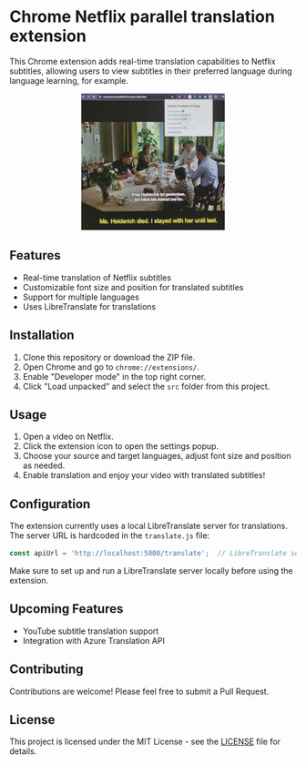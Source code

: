 # Chrome Netflix parallel translation extension

This Chrome extension adds real-time translation capabilities to Netflix subtitles, allowing users to view subtitles in their preferred language during language learning, for example.

<div align="center">
  <img src="images/netflix.jpg" alt="Netflix example" width="50%">
</div>

## Features

- Real-time translation of Netflix subtitles
- Customizable font size and position for translated subtitles
- Support for multiple languages
- Uses LibreTranslate for translations

## Installation

1. Clone this repository or download the ZIP file.
2. Open Chrome and go to `chrome://extensions/`.
3. Enable "Developer mode" in the top right corner.
4. Click "Load unpacked" and select the `src` folder from this project.

## Usage

1. Open a video on Netflix.
2. Click the extension icon to open the settings popup.
3. Choose your source and target languages, adjust font size and position as needed.
4. Enable translation and enjoy your video with translated subtitles!

## Configuration

The extension currently uses a local LibreTranslate server for translations. The server URL is hardcoded in the `translate.js` file:

```javascript
const apiUrl = 'http://localhost:5000/translate';  // LibreTranslate server URL
```

Make sure to set up and run a LibreTranslate server locally before using the extension.

## Upcoming Features

- YouTube subtitle translation support
- Integration with Azure Translation API

## Contributing

Contributions are welcome! Please feel free to submit a Pull Request.

## License

This project is licensed under the MIT License - see the [LICENSE](LICENSE) file for details.
